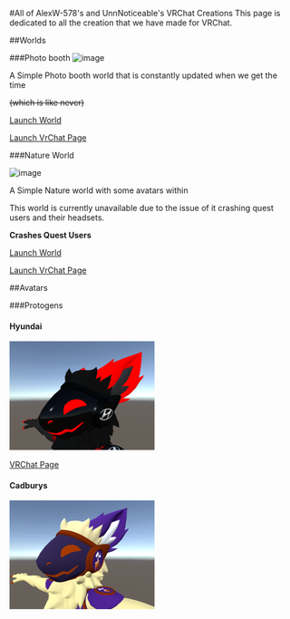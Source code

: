 #All of AlexW-578's and UnnNoticeable's VRChat Creations
This page is dedicated to all the creation that we have made for VRChat.

##Worlds

###Photo booth
![image](https://d348imysud55la.cloudfront.net/thumbnails/file_0add2c0a-7781-4abf-8368-1d68b9316d50.07ae49f0e67add1d77b8585b1c33f6bb22c64e2eac775238a37c0f8039f62279.1.thumbnail-256.png)

A Simple Photo booth world that is constantly updated when we get the time

~~(which is like never)~~

[Launch World](vrchat://launch?ref=AlexW-578.co.uk&id=wrld_aa170c02-dfaf-431b-bb5d-da18a6b00789)

[Launch VrChat Page](https://vrchat.com/home/launch?worldId=wrld_aa170c02-dfaf-431b-bb5d-da18a6b00789)

###Nature World

![image](https://d348imysud55la.cloudfront.net/thumbnails/file_da477b43-d5bf-43e0-b629-43b09d4eec37.a9e237c8c8a1567f884b662bcd5084afa5f8a68629b7a5e2a4cadc7feddf295c.4.thumbnail-256.png)

A Simple Nature world with some avatars within

This world is currently unavailable due to the issue of it crashing quest users and their headsets.

**Crashes Quest Users**

[Launch World](vrchat://launch?ref=AlexW-578.co.uk&id=wrld_e98bb75b-f31e-494a-b30e-279f4889b4b6)

[Launch VrChat Page](https://vrch.at/gordon-danielleonion-e2ab2)

##Avatars

###Protogens

#### Hyundai

![image](Images/Protogens/Hyundai.png)

[VRChat Page](https://vrchat.com/home/avatar/avtr_f83e5328-8862-401a-a17b-2827772e6f1c)

#### Cadburys

![img_1.png](Images/Protogens/Cadburys.png)
